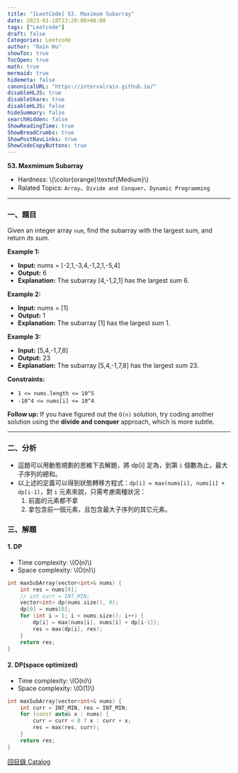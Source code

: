 ```yaml
---
title: "[LeetCode] 53. Maximum Subarray"
date: 2023-01-18T23:20:08+08:00
tags: ["Leetcode"]
draft: false
Categories: Leetcode
author: "Rain Hu"
showToc: true
TocOpen: true
math: true
mermaid: true
hidemeta: false
canonicalURL: "https://intervalrain.github.io/"
disableHLJS: true
disableShare: true
disableHLJS: false
hideSummary: false
searchHidden: false
ShowReadingTime: true
ShowBreadCrumbs: true
ShowPostNavLinks: true
ShowCodeCopyButtons: true
---
```

**53. Maxmimum Subarray**
+ Hardness: \\(\color{orange}\textsf{Medium}\\)
+ Ralated Topics: `Array`、`Divide and Conquer`、`Dynamic Programming`
---
### 一、題目
Given an integer array `num`, find the subarray with the largest sum, and return *its sum*.

**Example 1:**  
+ **Input:** nums = [-2,1,-3,4,-1,2,1,-5,4]  
+ **Output:** 6  
+ **Explanation:** The subarray [4,-1,2,1] has the largest sum 6.  

**Example 2:**
+ **Input:** nums = [1]  
+ **Output:** 1  
+ **Explanation:** The subarray [1] has the largest sum 1.   

**Example 3:**
+ **Input:** [5,4,-1,7,8]
+ **Output:** 23
+ **Explanation:** The subarray [5,4,-1,7,8] has the largest sum 23.  

**Constraints:**
+ `1 <= nums.length <= 10^5`
+ `-10^4 <= nums[i] <= 10^4`

**Follow up:** If you have figured out the `O(n)` solution, try coding another solution using the **divide and conquer** approach, which is more subtle.

---

### 二、分析
+ 這題可以用動態規劃的思維下去解題，將 dp[i] 定為，到第 `i` 個數為止，最大子序列的總和。
+ 以上述的定義可以得到狀態轉移方程式：`dp[i] = max(nums[i], nums[i] + dp[i-1]`，對 `i` 元素來說，只需考慮兩種狀況：
    1. 前面的元素都不拿
    2. 拿包含前一個元素，且包含最大子序列的其它元素。

### 三、解題
#### 1. DP
+ Time complexity: \\(O(n)\\)
+ Space complexity: \\(O(n)\\)
```C++
int maxSubArray(vector<int>& nums) {
    int res = nums[0];
    // int curr = INT_MIN;
    vector<int> dp(nums.size(), 0);
    dp[0] = nums[0];
    for (int i = 1; i < nums.size(); i++) {
        dp[i] = max(nums[i], nums[i] + dp[i-1]);
        res = max(dp[i], res);
    }
    return res;
}
```

#### 2. DP(space optimized)
+ Time complexity: \\(O(n)\\)
+ Space complexity: \\(O(1)\\)
```C++
int maxSubArray(vector<int>& nums) {
    int curr = INT_MIN, res = INT_MIN;
    for (const auto& x : nums) {
        curr = curr < 0 ? x : curr + x;
        res = max(res, curr);
    }
    return res;
}
```
[回目錄 Catalog](/leetcode)